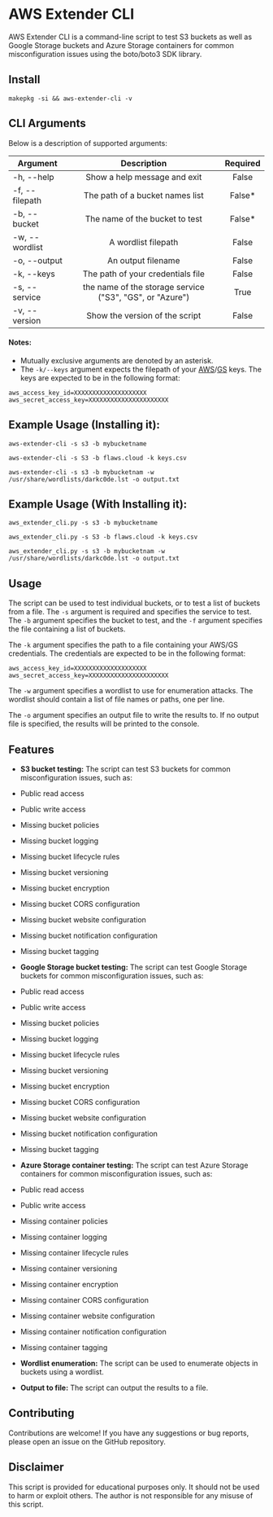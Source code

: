 # AWS Extender CLI

AWS Extender CLI is a command-line script to test S3 buckets as well as Google Storage buckets and Azure Storage containers for common misconfiguration issues using the boto/boto3 SDK library.

## Install

```ShellSession
makepkg -si && aws-extender-cli -v
```

## CLI Arguments

Below is a description of supported arguments:

| Argument       |                       Description                        | Required |
| -------------- | :------------------------------------------------------: | :------: |
| -h, --help     |               Show a help message and exit               |  False   |
| -f, --filepath |             The path of a bucket names list              | False\*  |
| -b, --bucket   |              The name of the bucket to test              | False\*  |
| -w, --wordlist |                   A wordlist filepath                    |  False   |
| -o, --output   |                    An output filename                    |  False   |
| -k, --keys     |            The path of your credentials file             |  False   |
| -s, --service  | the name of the storage service ("S3", "GS", or "Azure") |   True   |
| -v, --version  |              Show the version of the script              |  False   |

#### Notes:

- Mutually exclusive arguments are denoted by an asterisk.
- The `-k/--keys` argument expects the filepath of your [AWS](https://console.aws.amazon.com/iam/home?#/security_credential)/[GS](https://cloud.google.com/storage/docs/migrating#keys) keys. The keys are expected to be in the following format:

```
aws_access_key_id=XXXXXXXXXXXXXXXXXXXX
aws_secret_access_key=XXXXXXXXXXXXXXXXXXXXXX
```

## Example Usage (Installing it):

```ShellSession
aws-extender-cli -s s3 -b mybucketname
```

```ShellSession
aws-extender-cli -s S3 -b flaws.cloud -k keys.csv
```

```ShellSession
aws-extender-cli -s s3 -b mybucketnam -w /usr/share/wordlists/darkc0de.lst -o output.txt
```

## Example Usage (With Installing it):

```ShellSession
aws_extender_cli.py -s s3 -b mybucketname
```

```ShellSession
aws_extender_cli.py -s S3 -b flaws.cloud -k keys.csv
```

```ShellSession
aws_extender_cli.py -s s3 -b mybucketnam -w /usr/share/wordlists/darkc0de.lst -o output.txt
```

## Usage

The script can be used to test individual buckets, or to test a list of buckets from a file. The `-s` argument is required and specifies the service to test. The `-b` argument specifies the bucket to test, and the `-f` argument specifies the file containing a list of buckets.

The `-k` argument specifies the path to a file containing your AWS/GS credentials. The credentials are expected to be in the following format:

```
aws_access_key_id=XXXXXXXXXXXXXXXXXXXX
aws_secret_access_key=XXXXXXXXXXXXXXXXXXXXXX
```

The `-w` argument specifies a wordlist to use for enumeration attacks. The wordlist should contain a list of file names or paths, one per line.

The `-o` argument specifies an output file to write the results to. If no output file is specified, the results will be printed to the console.

## Features

- **S3 bucket testing:**
  The script can test S3 buckets for common misconfiguration issues, such as:
- Public read access
- Public write access
- Missing bucket policies
- Missing bucket logging
- Missing bucket lifecycle rules
- Missing bucket versioning
- Missing bucket encryption
- Missing bucket CORS configuration
- Missing bucket website configuration
- Missing bucket notification configuration
- Missing bucket tagging

- **Google Storage bucket testing:**
  The script can test Google Storage buckets for common misconfiguration issues, such as:
- Public read access
- Public write access
- Missing bucket policies
- Missing bucket logging
- Missing bucket lifecycle rules
- Missing bucket versioning
- Missing bucket encryption
- Missing bucket CORS configuration
- Missing bucket website configuration
- Missing bucket notification configuration
- Missing bucket tagging

- **Azure Storage container testing:**
  The script can test Azure Storage containers for common misconfiguration issues, such as:
- Public read access
- Public write access
- Missing container policies
- Missing container logging
- Missing container lifecycle rules
- Missing container versioning
- Missing container encryption
- Missing container CORS configuration
- Missing container website configuration
- Missing container notification configuration
- Missing container tagging

- **Wordlist enumeration:**
  The script can be used to enumerate objects in buckets using a wordlist.

- **Output to file:**
  The script can output the results to a file.

## Contributing

Contributions are welcome! If you have any suggestions or bug reports, please open an issue on the GitHub repository.

## Disclaimer

This script is provided for educational purposes only. It should not be used to harm or exploit others. The author is not responsible for any misuse of this script.
